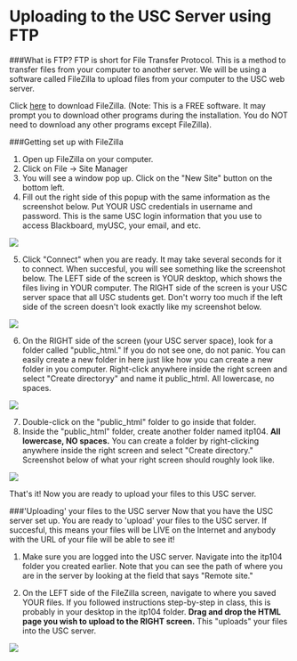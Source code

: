 Uploading to the USC Server using FTP
=====================================

###What is FTP?
FTP is short for File Transfer Protocol. This is a method to transfer files from your computer to another server. We will be using a software called FileZilla to upload files from your computer to the USC web server. 

Click [here](https://filezilla-project.org/download.php) to download FileZilla.
(Note: This is a FREE software. It may prompt you to download other programs during the installation. You do NOT need to download any other programs except FileZilla).

###Getting set up with FileZilla
1. Open up FileZilla on your computer.
2. Click on File -> Site Manager
3. You will see a window pop up. Click on the "New Site" button on the bottom left. 
4. Fill out the right side of this popup with the same information as the screenshot below. Put YOUR USC credentials in username and password. This is the same USC login information that you use to access Blackboard, myUSC, your email, and etc. 
<img src="/images/filezilla_step01.png"/>

5. Click "Connect" when you are ready. It may take several seconds for it to connect. When succesful, you will see something like the screenshot below. The LEFT side of the screen is YOUR desktop, which shows the files living in YOUR computer. The RIGHT side of the screen is your USC server space that all USC students get. Don't worry too much if the left side of the screen doesn't look exactly like my screenshot below.
<img src="/images/filezilla_step02.png"/>

6. On the RIGHT side of the screen (your USC server space), look for a folder called "public_html." If you do not see one, do not panic. You can easily create a new folder in here just like how you can create a new folder in you computer. Right-click anywhere inside the right screen and select "Create directoryy" and name it public_html. All lowercase, no spaces.
<img src="/images/filezilla_step03.png"/>

7. Double-click on the "public_html" folder to go inside that folder.
8. Inside the "public_html" folder, create another folder named itp104. **All lowercase, NO spaces.** You can create a folder by right-clicking anywhere inside the right screen and select "Create directory." Screenshot below of what your right screen should roughly look like.
<img src="/images/filezilla_step04.png"/>

That's it! Now you are ready to upload your files to this USC server.

###'Uploading' your files to the USC server
Now that you have the USC server set up. You are ready to 'upload' your files to the USC server. If succesful, this means your files will be LIVE on the Internet and anybody with the URL of your file will be able to see it!

1. Make sure you are logged into the USC server. Navigate into the itp104 folder you created earlier. Note that you can see the path of where you are in the server by looking at the field that says "Remote site." 

2. On the LEFT side of the FileZilla screen, navigate to where you saved YOUR files. If you followed instructions step-by-step in class, this is probably in your desktop in the itp104 folder. **Drag and drop the HTML page you wish to upload to the RIGHT screen.** This "uploads" your files into the USC server. 
<img src="/images/filezilla_step05.png"/>